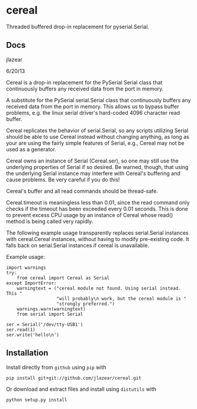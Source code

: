 cereal
======

Threaded buffered drop-in replacement for pyserial.Serial.

Docs
----
jlazear

6/20/13

Cereal is a drop-in replacement for the PySerial Serial class that
continuously buffers any received data from the port in memory.

A substitute for the PySerial serial.Serial class that continuously
buffers any received data from the port in memory. This allows us to
bypass buffer problems, e.g. the linux serial driver's hard-coded
4096 character read buffer.

Cereal replicates the behavior of serial.Serial, so any scripts
utilizing Serial should be able to use Cereal instead without
changing anything, as long as your are using the fairly simple
features of Serial, e.g., Cereal may not be used as a generator.

Cereal owns an instance of Serial (Cereal.ser), so one may still
use the underlying properties of Serial if so desired. Be warned,
though, that using the underlying Serial instance may interfere
with Cereal's buffering and cause problems. Be very careful if you
do this!

Cereal's buffer and all read commands should be thread-safe.

Cereal.timeout is meaningless less than 0.01, since the read
command only checks if the timeout has been exceeded every 0.01
seconds. This is done to prevent excess CPU usage by an instance
of Cereal whose read() method is being called very rapidly.

The following example usage transparently replaces serial.Serial
instances with cereal.Cereal instances, without having to modify
pre-existing code. It falls back on serial.Serial instances if cereal
is unavailable.

Example usage:

	import warnings
	try:
	    from cereal import Cereal as Serial
	except ImportError:
	    warningtext = ("cereal module not found. Using serial instead. This "
	                   "will probably\n work, but the cereal module is "
	                   "strongly preferred.")
	    warnings.warn(warningtext)
	    from serial import Serial

	ser = Serial('/dev/tty-USB1')
	ser.read(1)
	ser.write('hello\n')

Installation
------------

Install directly from `github` using `pip` with

    pip install git+git://github.com/jlazear/cereal.git

Or download and extract files and install using `distutils` with

    python setup.py install